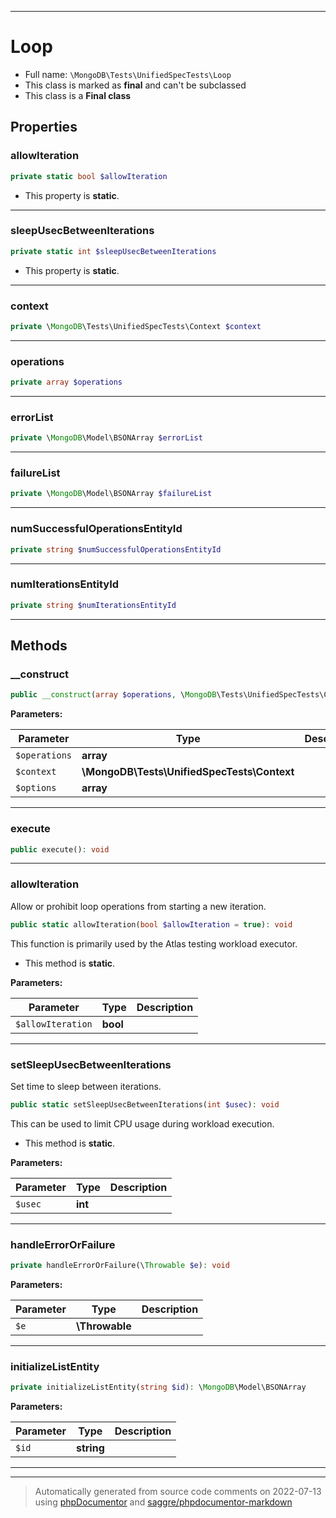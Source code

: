***

# Loop





* Full name: `\MongoDB\Tests\UnifiedSpecTests\Loop`
* This class is marked as **final** and can't be subclassed
* This class is a **Final class**



## Properties


### allowIteration



```php
private static bool $allowIteration
```



* This property is **static**.


***

### sleepUsecBetweenIterations



```php
private static int $sleepUsecBetweenIterations
```



* This property is **static**.


***

### context



```php
private \MongoDB\Tests\UnifiedSpecTests\Context $context
```






***

### operations



```php
private array $operations
```






***

### errorList



```php
private \MongoDB\Model\BSONArray $errorList
```






***

### failureList



```php
private \MongoDB\Model\BSONArray $failureList
```






***

### numSuccessfulOperationsEntityId



```php
private string $numSuccessfulOperationsEntityId
```






***

### numIterationsEntityId



```php
private string $numIterationsEntityId
```






***

## Methods


### __construct



```php
public __construct(array $operations, \MongoDB\Tests\UnifiedSpecTests\Context $context, array $options = []): mixed
```








**Parameters:**

| Parameter | Type | Description |
|-----------|------|-------------|
| `$operations` | **array** |  |
| `$context` | **\MongoDB\Tests\UnifiedSpecTests\Context** |  |
| `$options` | **array** |  |




***

### execute



```php
public execute(): void
```











***

### allowIteration

Allow or prohibit loop operations from starting a new iteration.

```php
public static allowIteration(bool $allowIteration = true): void
```

This function is primarily used by the Atlas testing workload executor.

* This method is **static**.




**Parameters:**

| Parameter | Type | Description |
|-----------|------|-------------|
| `$allowIteration` | **bool** |  |




***

### setSleepUsecBetweenIterations

Set time to sleep between iterations.

```php
public static setSleepUsecBetweenIterations(int $usec): void
```

This can be used to limit CPU usage during workload execution.

* This method is **static**.




**Parameters:**

| Parameter | Type | Description |
|-----------|------|-------------|
| `$usec` | **int** |  |




***

### handleErrorOrFailure



```php
private handleErrorOrFailure(\Throwable $e): void
```








**Parameters:**

| Parameter | Type | Description |
|-----------|------|-------------|
| `$e` | **\Throwable** |  |




***

### initializeListEntity



```php
private initializeListEntity(string $id): \MongoDB\Model\BSONArray
```








**Parameters:**

| Parameter | Type | Description |
|-----------|------|-------------|
| `$id` | **string** |  |




***


***
> Automatically generated from source code comments on 2022-07-13 using [phpDocumentor](http://www.phpdoc.org/) and [saggre/phpdocumentor-markdown](https://github.com/Saggre/phpDocumentor-markdown)
